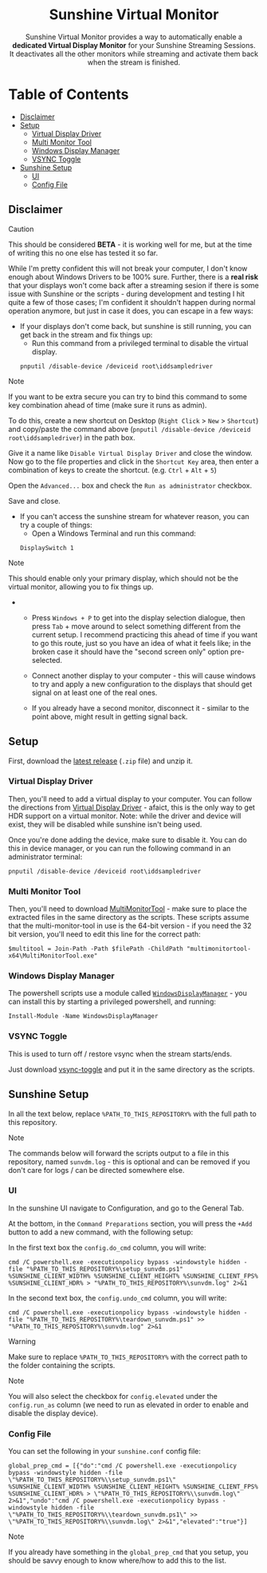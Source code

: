 <h1 align='center'>Sunshine Virtual Monitor</h1>
<p align="center">
    Sunshine Virtual Monitor provides a way to automatically enable a <b>dedicated Virtual Display Monitor</b> for your Sunshine Streaming Sessions.<br>
    It deactivates all the other monitors while streaming and activate them back when the stream is finished.
</p>


# Table of Contents
- [Disclaimer](#disclaimer)
- [Setup](#setup)
    - [Virtual Display Driver](#virtual-display-driver)
    - [Multi Monitor Tool](#multi-monitor-tool)
    - [Windows Display Manager](#windows-display-manager)
    - [VSYNC Toggle](#vsync-toggle)
- [Sunshine Setup](#sunshine-setup)
    - [UI](#ui)
    - [Config File](#config-file)


## Disclaimer

> [!CAUTION]
> This should be considered **BETA** - it is working well for me, but at the time of writing this no one else has tested it so far.

While I'm pretty confident this will not break your computer, I don't know enough about Windows Drivers to be 100% sure.  Further, there is a **real risk** that your displays won't come back after a streaming sesion if there is some issue with Sunshine or the scripts - during development and testing I hit quite a few of those cases; I'm confident it shouldn't happen during normal operation anymore, but just in case it does, you can escape in a few ways:

- If your displays don't come back, but sunshine is still running, you can get back in the stream and fix things up:
    - Run this command from a privileged terminal to disable the virtual display.
    ```batch
    pnputil /disable-device /deviceid root\iddsampledriver
    ```

> [!NOTE]
> If you want to be extra secure you can try to bind this command to some key combination ahead of time (make sure it runs as admin).
>
> To do this, create a new shortcut on Desktop (`Right Click` > `New` > `Shortcut`) and copy/paste the command above (`pnputil /disable-device /deviceid root\iddsampledriver`) in the path box.
>
> Give it a name like `Disable Virtual Display Driver` and close the window. Now go to the file properties and click in the `Shortcut Key` area, then enter a combination of keys to create the shortcut. (e.g. `Ctrl` + `Alt` + `5`)
>
> Open the `Advanced...` box and check the `Run as administrator` checkbox.
>
> Save and close.

- If you can't access the sunshine stream for whatever reason, you can try a couple of things:
    - Open a Windows Terminal and run this command:
    ```batch
    DisplaySwitch 1
    ```

> [!NOTE]
> This should enable only your primary display, which should not be the virtual monitor, allowing you to fix things up.

-
    - Press `Windows + P` to get into the display selection dialogue, then press `Tab` + move around to select something different from the current setup. I recommend practicing this ahead of time if you want to go this route, just so you have an idea of what it feels like; in the broken case it should have the "second screen only" option pre-selected.
    
    - Connect another display to your computer - this will cause windows to try and apply a new configuration to the displays that should get signal on at least one of the real ones.
    
    - If you already have a second monitor, disconnect it - similar to the point above, might result in getting signal back.


## Setup

First, download the [latest release](https://github.com/Cynary/sunshine-virtual-monitor/releases/latest) (`.zip` file) and unzip it.


### Virtual Display Driver

Then, you'll need to add a virtual display to your computer.  You can follow the directions from [Virtual Display Driver](https://github.com/itsmikethetech/Virtual-Display-Driver?tab=readme-ov-file#virtual-display-driver) - afaict, this is the only way to get HDR support on a virtual monitor.  Note: while the driver and device will exist, they will be disabled while sunshine isn't being used.

Once you're done adding the device, make sure to disable it.  You can do this in device manager, or you can run the following command in an administrator terminal:

```batch
pnputil /disable-device /deviceid root\iddsampledriver
```


### Multi Monitor Tool

Then, you'll need to download [MultiMonitorTool](https://www.nirsoft.net/utils/multi_monitor_tool.html) - make sure to place the extracted files in the same directory as the scripts.  These scripts assume that the multi-monitor-tool in use is the 64-bit version - if you need the 32 bit version, you'll need to edit this line for the correct path:

```batch
$multitool = Join-Path -Path $filePath -ChildPath "multimonitortool-x64\MultiMonitorTool.exe"
```


### Windows Display Manager

The powershell scripts use a module called [`WindowsDisplayManager`](https://github.com/patrick-theprogrammer/WindowsDisplayManager) - you can install this by starting a privileged powershell, and running:

```batch
Install-Module -Name WindowsDisplayManager
```


### VSYNC Toggle

This is used to turn off / restore vsync when the stream starts/ends.

Just download [vsync-toggle](https://github.com/xanderfrangos/vsync-toggle/releases/latest) and put it in the same directory as the scripts.


## Sunshine Setup

In all the text below, replace `%PATH_TO_THIS_REPOSITORY%` with the full path to this repository.

> [!NOTE]
> The commands below will forward the scripts output to a file in this repository, named `sunvdm.log` - this is optional and can be removed if you don't care for logs / can be directed somewhere else.


### UI

In the sunshine UI navigate to Configuration, and go to the General Tab.

At the bottom, in the `Command Preparations` section, you will press the `+Add` button to add a new command, with the following setup:

In the first text box the `config.do_cmd` column, you will write:

```batch
cmd /C powershell.exe -executionpolicy bypass -windowstyle hidden -file "%PATH_TO_THIS_REPOSITORY%\setup_sunvdm.ps1" %SUNSHINE_CLIENT_WIDTH% %SUNSHINE_CLIENT_HEIGHT% %SUNSHINE_CLIENT_FPS% %SUNSHINE_CLIENT_HDR% > "%PATH_TO_THIS_REPOSITORY%\sunvdm.log" 2>&1
```

In the second text box, the `config.undo_cmd` column, you will write:

```batch
cmd /C powershell.exe -executionpolicy bypass -windowstyle hidden -file "%PATH_TO_THIS_REPOSITORY%\teardown_sunvdm.ps1" >> "%PATH_TO_THIS_REPOSITORY%\sunvdm.log" 2>&1
```

> [!WARNING]
> Make sure to replace `%PATH_TO_THIS_REPOSITORY%` with the correct path to the folder containing the scripts.

> [!NOTE]
> You will also select the checkbox for `config.elevated` under the `config.run_as` column (we need to run as elevated in order to enable and disable the display device).


### Config File

You can set the following in your `sunshine.conf` config file:

```batch
global_prep_cmd = [{"do":"cmd /C powershell.exe -executionpolicy bypass -windowstyle hidden -file \"%PATH_TO_THIS_REPOSITORY%\\setup_sunvdm.ps1\" %SUNSHINE_CLIENT_WIDTH% %SUNSHINE_CLIENT_HEIGHT% %SUNSHINE_CLIENT_FPS% %SUNSHINE_CLIENT_HDR% > \"%PATH_TO_THIS_REPOSITORY%\\sunvdm.log\" 2>&1","undo":"cmd /C powershell.exe -executionpolicy bypass -windowstyle hidden -file \"%PATH_TO_THIS_REPOSITORY%\\teardown_sunvdm.ps1\" >> \"%PATH_TO_THIS_REPOSITORY%\\sunvdm.log\" 2>&1","elevated":"true"}]
```

> [!NOTE]
> If you already have something in the `global_prep_cmd` that you setup, you should be savvy enough to know where/how to add this to the list.
